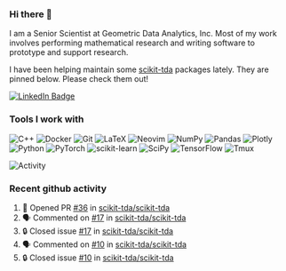 ### Hi there 👋

I am a Senior Scientist at Geometric Data Analytics, Inc. Most of my work involves
performing mathematical research and writing software to prototype and support
research. 

I have been helping maintain some [scikit-tda](https://docs.scikit-tda.org) packages lately. 
They are pinned below. Please check them out!

<div id="badges">
  <a href="https://www.linkedin.com/in/michael-catanzaro-a8335547">
    <img src="https://img.shields.io/badge/LinkedIn-blue?style=for-the-badge&logo=linkedin&logoColor=white" alt="LinkedIn Badge"/>
  </a>
</div>


### Tools I work with

![C++](https://img.shields.io/badge/c++-%2300599C.svg?style=for-the-badge&logo=c%2B%2B&logoColor=white)
![Docker](https://img.shields.io/badge/Docker-2CA5E0?style=for-the-badge&logo=docker&logoColor=white)
![Git](https://img.shields.io/badge/GIT-E44C30?style=for-the-badge&logo=git&logoColor=white)
![LaTeX](https://img.shields.io/badge/latex-%23008080.svg?style=for-the-badge&logo=latex&logoColor=white)
![Neovim](https://img.shields.io/badge/NeoVim-%2357A143.svg?&style=for-the-badge&logo=neovim&logoColor=white)
![NumPy](https://img.shields.io/badge/numpy-%23013243.svg?style=for-the-badge&logo=numpy&logoColor=white)
![Pandas](https://img.shields.io/badge/pandas-%23150458.svg?style=for-the-badge&logo=pandas&logoColor=white)
![Plotly](https://img.shields.io/badge/Plotly-%233F4F75.svg?style=for-the-badge&logo=plotly&logoColor=white)
![Python](https://img.shields.io/badge/python-3670A0?style=for-the-badge&logo=python&logoColor=ffdd54)
![PyTorch](https://img.shields.io/badge/PyTorch-%23EE4C2C.svg?style=for-the-badge&logo=PyTorch&logoColor=white)
![scikit-learn](https://img.shields.io/badge/scikit--learn-%23F7931E.svg?style=for-the-badge&logo=scikit-learn&logoColor=white)
![SciPy](https://img.shields.io/badge/SciPy-%230C55A5.svg?style=for-the-badge&logo=scipy&logoColor=%white)
![TensorFlow](https://img.shields.io/badge/TensorFlow-%23FF6F00.svg?style=for-the-badge&logo=TensorFlow&logoColor=white)
![Tmux](https://img.shields.io/badge/tmux-1BB91F?style=for-the-badge&logo=tmux&logoColor=white)

![Activity](https://github-readme-activity-graph.vercel.app/graph?username=catanzaromj&theme=github)

### Recent github activity

<!--START_SECTION:activity-->
1. 💪 Opened PR [#36](https://github.com/scikit-tda/scikit-tda/pull/36) in [scikit-tda/scikit-tda](https://github.com/scikit-tda/scikit-tda)
2. 🗣 Commented on [#17](https://github.com/scikit-tda/scikit-tda/issues/17#issuecomment-2226885416) in [scikit-tda/scikit-tda](https://github.com/scikit-tda/scikit-tda)
3. 🔒 Closed issue [#17](https://github.com/scikit-tda/scikit-tda/issues/17) in [scikit-tda/scikit-tda](https://github.com/scikit-tda/scikit-tda)
4. 🗣 Commented on [#10](https://github.com/scikit-tda/scikit-tda/issues/10#issuecomment-2226884825) in [scikit-tda/scikit-tda](https://github.com/scikit-tda/scikit-tda)
5. 🔒 Closed issue [#10](https://github.com/scikit-tda/scikit-tda/issues/10) in [scikit-tda/scikit-tda](https://github.com/scikit-tda/scikit-tda)
<!--END_SECTION:activity-->
